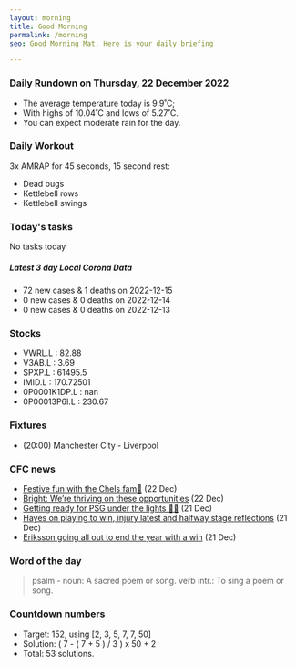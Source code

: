 ```yaml
---
layout: morning
title: Good Morning
permalink: /morning
seo: Good Morning Mat, Here is your daily briefing

---
```


<!-- weather_marker starts -->
### Daily Rundown on Thursday, 22 December 2022

- The average temperature today is 9.9˚C;
- With highs of 10.04˚C and lows of 5.27˚C.
- You can expect moderate rain for the day.

<!-- weather_marker ends -->

### Daily Workout
<!-- workout_marker starts -->
3x AMRAP for 45 seconds, 15 second rest:

- Dead bugs
- Kettlebell rows
- Kettlebell swings

<!-- workout_marker ends -->

### Today's tasks
<!-- task_marker starts -->
No tasks today
<!-- task_marker ends -->

<!-- c19_marker starts -->
##### Latest 3 day Local Corona Data

- 72 new cases & 1 deaths on 2022-12-15
- 0 new cases & 0 deaths on 2022-12-14
- 0 new cases & 0 deaths on 2022-12-13

<!-- c19_marker ends -->

### Stocks

<!-- stocks_marker starts -->

- VWRL.L : 82.88
- V3AB.L : 3.69
- SPXP.L : 61495.5
- IMID.L : 170.72501
- 0P0001K1DP.L : nan
- 0P00013P6I.L : 230.67

<!-- stocks_marker ends -->

### Fixtures

<!-- sports_marker starts -->

<ul>
<li>(20:00) Manchester City - Liverpool</li>
</ul>

<!-- sports_marker ends -->

### CFC news

<!-- cfc_marker starts -->
- [Festive fun with the Chels fam💙](https://chelseafc.com/en/video/festive-fun-with-the-chelsea-fam) (22 Dec)
- [Bright: We’re thriving on these opportunities](https://chelseafc.com/en/news/article/bright-were-thriving-on-these-opportunities) (22 Dec)
- [Getting ready for PSG under the lights 👊🏻](https://chelseafc.com/en/video/getting-ready-for-psg-under-the-lights) (21 Dec)
- [Hayes on playing to win, injury latest and halfway stage reflections](https://chelseafc.com/en/news/article/hayes-on-playing-to-win-injury-latest-and-halfway-stage-reflections) (21 Dec)
- [Eriksson going all out to end the year with a win](https://chelseafc.com/en/news/article/eriksson-going-all-out-to-end-the-year-with-a-win) (21 Dec)

<!-- cfc_marker ends -->

### Word of the day
<!-- word_marker starts -->

 > psalm - noun: A sacred poem or song. verb intr.: To sing a poem or song.

<!-- word_marker ends -->

### Countdown numbers
<!-- game_marker starts -->

- Target: 152, using [2, 3, 5, 7, 7, 50]
- Solution: ( 7 - ( 7 + 5 ) / 3 ) x 50 + 2
- Total: 53 solutions.

<!-- game_marker ends -->
